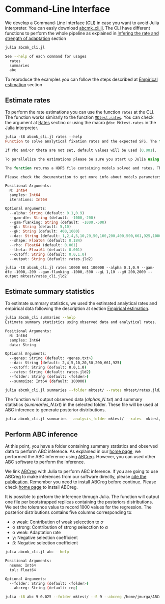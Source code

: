 # Command-Line Interface

We develop a Command-Line Interface (CLI) in case you want to avoid Julia interpreter. You can easly download [abcmk_cli.jl](https://raw.githubusercontent.com/jmurga/MKtest.jl/master/scripts/abcmk_cli.jl). The CLI have different functions to perform the whole pipeline as explained in [Infering the rate and strength of adaptation](empirical.md) section

```bash
julia abcmk_cli.jl  
```

```bash
See --help of each command for usages  
  rates  
  summaries  
  abc
```

To reproduce the examples you can follow the steps described at [Empirical estimation](https://jmurga.github.io/MKtest.jl/dev/empirical/#Computational-pipeline-1) section

## Estimate rates
To perform the rate estimations you can use the function ```rates``` at the CLI. The function works simirarly to the function [```MKtest.rates```](@ref). You can check the argument at [Rates](https://jmurga.github.io/MKtest.jl/dev/rates/#Estimating-fixation-and-polymorphic-rates-considering-generalized-model-of-selection-and-linkage-1) sectino or using the macro ```@doc MKtest.rates``` in the Julia interpreter.

```julia
julia -t8 abcmk_cli.jl rates --help
Function to solve analytical fixation rates and the expected SFS. The function will create N random models from prior values. Use the arguments to defined the input range for each parameter.

If rho and/or theta are not set, default values will be used (0.001).

To parallelize the estimations please be sure you start up Julia using --threads/-t option and set the number of cores.

The function returns a HDF5 file containing models solved and rates. The rates will be used to compute summary statistics required at ABC.

Please check the documentation to get more info about models parameters or detailed arguments description https://jmurga.github.io/MKtest.jl/dev/cli/ to check model

Positional Arguments:
  N: Int64
  samples: Int64
  iterations: Int64

Optional Arguments:
  --alpha: String (default: 0.1,0.9)
  --gam-dfe: String (default: -1000,-200)
  --gam-flanking: String (default: -1000,-500)
  --gL: String (default: 5,10)
  --gH: String (default: 400,1000)
  --dac: String (default: 1,2,4,5,10,20,50,100,200,400,500,661,925,1000)
  --shape: Float64 (default: 0.184)
  --rho: Float64 (default: 0.001)
  --theta: Float64 (default: 0.001)
  --cutoff: String (default: 0.0,1.0)
  --output: String (default: rates.jld2)
```

```
julia -t8 abcmk_cli.jl rates 10000 661 100000 --alpha 0.1,0.9 --gam-dfe -1000,-200 --gam-flanking -1000,-500 --gL 1,10 --gH 200,2000 --output mktest/rates_cli.jld2
```
## Estimate summary statistics

To estimate summary statistics, we used the estimated analytical rates and empirical data following the description at section [Empirical estimation](empirical.md).


```bash
julia abcmk_cli summaries --help
Estimate summary statistics using observed data and analytical rates.

Positional Arguments:
  N: Int64
  samples: Int64
  data: String

Optional Arguments:
  --genes: String (default: <genes.txt>)
  --dac: String (default: 2,4,5,10,20,50,200,661,925)
  --cutoff: String (default: 0.0,1.0)
  --rates: String (default: rates.jld2)
  --folder: String (default: <folder>)
  --summsize: Int64 (default: 100000)
```

```bash
julia abcmk_cli.jl summaries --folder mktest/ --rates mktest/rates.jld2 --samples 661 --dac 2,4,5,10,20,50,200,661,925 --summsize 1000000
```

The function will output observed data (*alphas_N.txt*) and summary statistics (*summaries_N.txt*) in the selected folder. These file will be used at ABC inference to generate posterior distributions.

```bash
julia abcmk_cli.jl summaries --analysis_folder mktest/ --rates  mktest/rates.jld2 --samples 661 --replicas 100 --summstatSize 100000 --dac 2,4,5,10,20,50,200,661,925
```

## Perform ABC inference
At this point, you have a folder containing summary statistics and observed data to perform ABC inference. As explained in our [home page](index.md), we performed the ABC inference using [ABCreg](https://github.com/molpopgen/ABCreg). However, you can used other ABC software to perform the inference.

We link [ABCreg](https://github.com/molpopgen/ABCreg) with Julia to perform ABC inference. If you are going to use ABCreg to make inferences from our software directly, please [cite the publication](https://doi.org/10.1186/1471-2156-10-35). Remember you need to install ABCreg before continue. Please check [home page](index.md) to install ABCreg.

It is possible to perform the inference through Julia. The function will output one file per bootstrapped replicas containing the posteriors distributions. We set the tolerance value to record 1000 values for the regression.  The posterior distributions contains five columns corresponding to:

 - α weak: Contribution of weak selecction to $\alpha$
 - α strong: Contribution of strong selecction to $\alpha$
 - α weak: Adaptation rate
 - γ: Negative selection coefficient
 - β: Negative selection coefficient


```bash
julia abcmk_cli.jl abc --help

Positional Arguments:
  nsumm: Int64
  tol: Float64

Optional Arguments:
  --folder: String (default: <folder>)
  --abcreg: String (default: reg)

```


```bash
julia -t8 abc 9 0.025 --folder mktest/ --S 9 --abcreg /home/jmurga/ABCreg/src/reg
```

